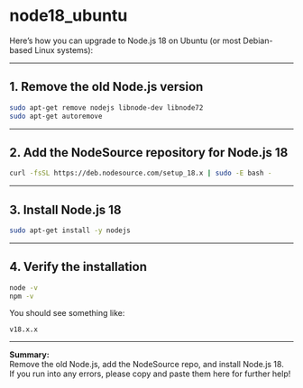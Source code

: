 # node18_ubuntu


Here’s how you can upgrade to Node.js 18 on Ubuntu (or most Debian-based Linux systems):

---

## 1. Remove the old Node.js version

```bash
sudo apt-get remove nodejs libnode-dev libnode72
sudo apt-get autoremove
```

---

## 2. Add the NodeSource repository for Node.js 18

```bash
curl -fsSL https://deb.nodesource.com/setup_18.x | sudo -E bash -
```

---

## 3. Install Node.js 18

```bash
sudo apt-get install -y nodejs
```

---

## 4. Verify the installation

```bash
node -v
npm -v
```
You should see something like:
```
v18.x.x
```

---

**Summary:**  
Remove the old Node.js, add the NodeSource repo, and install Node.js 18.  
If you run into any errors, please copy and paste them here for further help!
